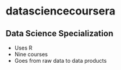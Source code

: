 datasciencecoursera
===================
## Data Science Specialization
* Uses R
* Nine courses
* Goes from raw data to data products
